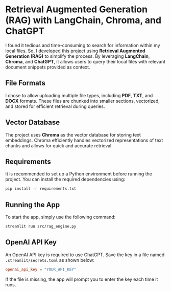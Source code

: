 # Retrieval Augmented Generation (RAG) with LangChain, Chroma, and ChatGPT

I found it tedious and time-consuming to search for information within my local files. So, I developed this project using **Retrieval Augmented Generation (RAG)** to simplify the process. By leveraging **LangChain**, **Chroma**, and **ChatGPT**, it allows users to query their local files with relevant document snippets provided as context.

## File Formats
I chose to allow uploading multiple file types, including **PDF**, **TXT**, and **DOCX** formats. These files are chunked into smaller sections, vectorized, and stored for efficient retrieval during queries.

## Vector Database
The project uses **Chroma** as the vector database for storing text embeddings. Chroma efficiently handles vectorized representations of text chunks and allows for quick and accurate retrieval.

## Requirements
It is recommended to set up a Python environment before running the project. You can install the required dependencies using:
```bash
pip install -r requirements.txt
```

## Running the App
To start the app, simply use the following command:
```bash
streamlit run src/rag_engine.py
```

## OpenAI API Key
An OpenAI API key is required to use ChatGPT. Save the key in a file named `.streamlit/secrets.toml` as shown below:
```toml
openai_api_key = "YOUR_API_KEY"
```
If the file is missing, the app will prompt you to enter the key each time it runs.
